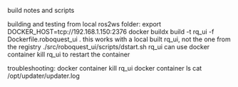 build notes and scripts

building and testing from local ros2ws folder: 
    export DOCKER_HOST=tcp://192.168.1.150:2376
    docker buildx build -t rq_ui -f Dockerfile.roboquest_ui .
    this works with a local built rq_ui, not the one from the registry
        ./src/roboquest_ui/scripts/dstart.sh rq_ui
    can use docker container kill rq_ui to restart the container

troubleshooting:
    docker container kill rq_ui
    docker container ls
    cat /opt/updater/updater.log